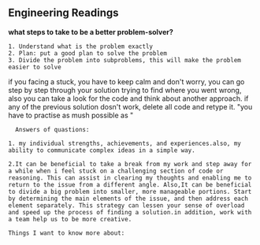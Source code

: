 ## Engineering Readings ## 
  
   **what steps to take to be a better problem-solver?**
   ```
   1. Understand what is the problem exactly
   2. Plan: put a good plan to solve the problem
   3. Divide the problem into subproblems, this will make the problem easier to solve 
   ```
   if you facing a stuck, you have to keep calm and don't worry, you can go step by step through your solution trying to find where you went wrong, also you can take a look for the code and think about another approach. if any of the previous solution dosn't work, delete all code and retype it.
   "you have to practise as mush possible as "
  
  
  ```
    Answers of quastions:

  1. my individual strengths, achievements, and experiences.also, my ability to communicate complex ideas in a simple way.

  2.It can be beneficial to take a break from my work and step away for a while when i feel stuck on a challenging section of code or reasoning. This can assist in clearing my thoughts and enabling me to return to the issue from a different angle. Also,It can be beneficial to divide a big problem into smaller, more manageable portions. Start by determining the main elements of the issue, and then address each element separately. This strategy can lessen your sense of overload and speed up the process of finding a solution.in addition, work with a team help us to be more creative.
```
    Things I want to know more about: